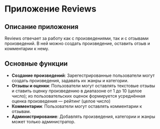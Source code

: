 # Приложение Reviews

## Описание приложения

Reviews отвечает за работу как с произведениями, так и с отзывами произведений.
В ней можно создать произведение, оставить отзыв и комментарии к нему.

## Основные функции

- **Создание произведений**: Зарегестрированные пользователи могут создать произведения, задавать их жанры и категории.
- **Отзывы и оценки**: Пользователи могут оставлять текстовые отзывы и ставить оценку произведению в диапазоне от 1 до 10 (целое число); из пользовательских оценок формируется усреднённая оценка произведения — рейтинг (целое число)
- **Комментарии**: Пользователи могут оставлять комментарии к отзывам.
- **Администрирование**: Добавлять произведения, категории и жанры может только администратор.
